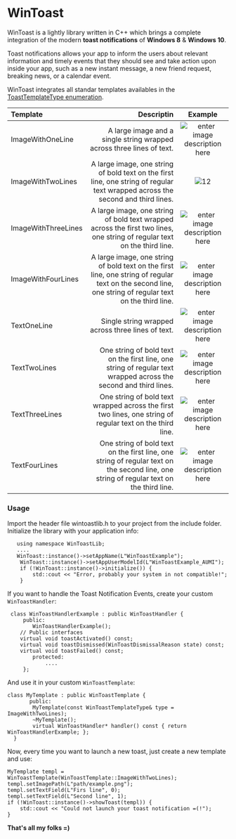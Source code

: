 WinToast
===================

WinToast is a lightly library written in C++ which brings a complete integration of the modern **toast notifications** of **Windows 8** &  **Windows 10**. 

Toast notifications allows your app to inform the users about relevant information and timely events that they should see and take action upon inside your app, such as a new instant message, a new friend request, breaking news, or a calendar event. 

WinToast integrates all standar templates availables in the [ToastTemplateType enumeration](https://msdn.microsoft.com/en-us/library/windows/apps/br208660.aspx).

| Template     | Descriptin | Example   |
| :------- | ----: | :---: |
| ImageWithOneLine | A large image and a single string wrapped across three lines of text. |  ![enter image description here](https://i-msdn.sec.s-msft.com/dynimg/IC601606.png)   |
| ImageWithTwoLines   | A large image, one string of bold text on the first line, one string of regular text wrapped across the second and third lines.   |  ![12](https://i-msdn.sec.s-msft.com/dynimg/IC601607.png)   |
| ImageWithThreeLines | A large image, one string of bold text wrapped across the first two lines, one string of regular text on the third line. | ![enter image description here](https://i-msdn.sec.s-msft.com/dynimg/IC601608.png) |
| ImageWithFourLines |    A large image, one string of bold text on the first line, one string of regular text on the second line, one string of regular text on the third line.     | ![enter image description here](https://i-msdn.sec.s-msft.com/dynimg/IC601609.png)  |
| TextOneLine | Single string wrapped across three lines of text. | ![enter image description here](https://i-msdn.sec.s-msft.com/dynimg/IC601602.png)|
| TextTwoLines   | One string of bold text on the first line, one string of regular text wrapped across the second and third lines.   |  ![enter image description here](https://i-msdn.sec.s-msft.com/dynimg/IC601603.png) |
| TextThreeLines | One string of bold text wrapped across the first two lines, one string of regular text on the third line. | ![enter image description here](https://i-msdn.sec.s-msft.com/dynimg/IC601604.png)|
| TextFourLines |   One string of bold text on the first line, one string of regular text on the second line, one string of regular text on the third line.     | ![enter image description here](https://i-msdn.sec.s-msft.com/dynimg/IC601605.png) |


### Usage

Import the header file wintoastlib.h to your project from the include folder. Initialize the library with your application info:
        
       using namespace WinToastLib;
       ....
       WinToast::instance()->setAppName(L"WinToastExample");
	    WinToast::instance()->setAppUserModelId(L"WinToastExample_AUMI");
	    if (!WinToast::instance()->initialize()) {
	        std::cout << "Error, probably your system in not compatible!";
	    }
If you want to handle the Toast Notification Events, create your custom `WinToastHandler`:

     class WinToastHandlerExample : public WinToastHandler {
         public:
        	WinToastHandlerExample(); 
		// Public interfaces
		virtual void toastActivated() const;
		virtual void toastDismissed(WinToastDismissalReason state) const;
		virtual void toastFailed() const;
            protected:
            	....
         };
         
And use it in your custom `WinToastTemplate`:

    class MyTemplate : public WinToastTemplate {
		   public:
		    MyTemplate(const WinToastTemplateType& type = ImageWithTwoLines);
		    ~MyTemplate();
		    virtual WinToastHandler* handler() const { return WinToastHandlerExample; };
	  }

Now, every time you want to launch a new toast, just create a new template and use:

    MyTemplate templ = WinToastTemplate(WinToastTemplate::ImageWithTwoLines);
    templ.setImagePath(L"path/example.png");
    templ.setTextField(L"Firs line", 0);
    templ.setTextField(L"Second line", 1);
    if (!WinToast::instance()->showToast(templ)) {
        std::cout << "Could not launch your toast notification =(!");
    }
    
**That's all my folks =)**




